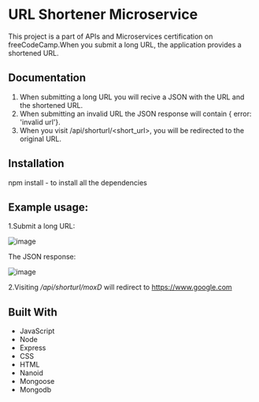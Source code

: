 # URL Shortener Microservice

This project is a part of APIs and Microservices certification on freeCodeCamp.When you submit a long URL, the application provides a shortened URL.

## Documentation

1. When submitting a long URL you will recive a JSON with the URL and the shortened URL. 
2. When submitting an invalid URL the JSON response will contain { error: 'invalid url'}. 
3. When you visit /api/shorturl/<short_url>, you will be redirected to the original URL.

## Installation

npm install - to install all the dependencies

## Example usage:

1.Submit a long URL:

![image](https://user-images.githubusercontent.com/116081834/208247992-27415ced-d0f9-4d9f-bc42-740db3a6e66a.png)


The JSON response:

![image](https://user-images.githubusercontent.com/116081834/208248049-27e3276b-c7ea-4f3d-ac4a-512b56ce9fde.png)

2.Visiting <i>/api/shorturl/moxD</i> will redirect to https://www.google.com

## Built With

- JavaScript
- Node
- Express
- CSS
- HTML
- Nanoid
- Mongoose
- Mongodb
